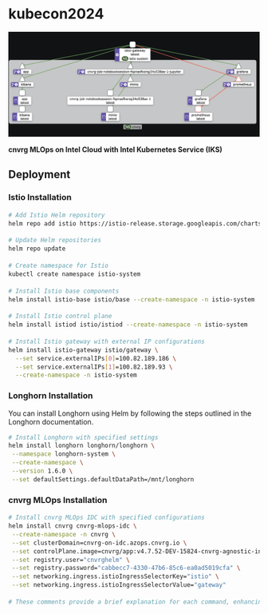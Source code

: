 # kubecon2024

![cnvrg Logo](kially1.png)

**cnvrg MLOps on Intel Cloud with Intel Kubernetes Service (IKS)**

## Deployment

### Istio Installation

```bash
# Add Istio Helm repository
helm repo add istio https://istio-release.storage.googleapis.com/charts

# Update Helm repositories
helm repo update

# Create namespace for Istio
kubectl create namespace istio-system

# Install Istio base components
helm install istio-base istio/base --create-namespace -n istio-system

# Install Istio control plane
helm install istiod istio/istiod --create-namespace -n istio-system

# Install Istio gateway with external IP configurations
helm install istio-gateway istio/gateway \
  --set service.externalIPs[0]=100.82.189.186 \
  --set service.externalIPs[1]=100.82.189.93 \
  --create-namespace -n istio-system

```

### Longhorn Installation
You can install Longhorn using Helm by following the steps outlined in the Longhorn documentation.

```bash
# Install Longhorn with specified settings
helm install longhorn longhorn/longhorn \
 --namespace longhorn-system \
 --create-namespace \
 --version 1.6.0 \
 --set defaultSettings.defaultDataPath=/mnt/longhorn
```

### cnvrg MLOps Installation
```bash
# Install cnvrg MLOps IDC with specified configurations
helm install cnvrg cnvrg-mlops-idc \
 --create-namespace -n cnvrg \
 --set clusterDomain=cnvrg-on-idc.azops.cnvrg.io \
 --set controlPlane.image=cnvrg/app:v4.7.52-DEV-15824-cnvrg-agnostic-infra-45 \
 --set registry.user="cnvrghelm" \
 --set registry.password="cabbecc7-4330-47b6-85c6-ea0ad5019cfa" \
 --set networking.ingress.istioIngressSelectorKey="istio" \
 --set networking.ingress.istioIngressSelectorValue="gateway"

# These comments provide a brief explanation for each command, enhancing the clarity and understanding of the deployment process.


